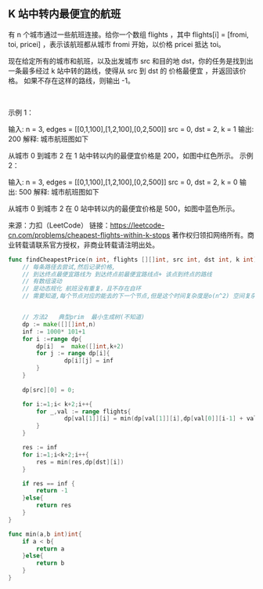 ## K 站中转内最便宜的航班
有 n 个城市通过一些航班连接。给你一个数组 flights ，其中 flights[i] = [fromi, toi, pricei] ，表示该航班都从城市 fromi 开始，以价格 pricei 抵达 toi。

现在给定所有的城市和航班，以及出发城市 src 和目的地 dst，你的任务是找到出一条最多经过 k 站中转的路线，使得从 src 到 dst 的 价格最便宜 ，并返回该价格。 如果不存在这样的路线，则输出 -1。

 

示例 1：

输入: 
n = 3, edges = [[0,1,100],[1,2,100],[0,2,500]]
src = 0, dst = 2, k = 1
输出: 200
解释: 
城市航班图如下


从城市 0 到城市 2 在 1 站中转以内的最便宜价格是 200，如图中红色所示。
示例 2：

输入: 
n = 3, edges = [[0,1,100],[1,2,100],[0,2,500]]
src = 0, dst = 2, k = 0
输出: 500
解释: 
城市航班图如下


从城市 0 到城市 2 在 0 站中转以内的最便宜价格是 500，如图中蓝色所示。

来源：力扣（LeetCode）
链接：https://leetcode-cn.com/problems/cheapest-flights-within-k-stops
著作权归领扣网络所有。商业转载请联系官方授权，非商业转载请注明出处。

```go
func findCheapestPrice(n int, flights [][]int, src int, dst int, k int) int {
    // 每条路径去尝试,然后记录价格,
    // 到达终点最便宜路线为 到达终点前最便宜路线点+ 该点到终点的路线
    // 有数组滚动
    // 是动态规化 航班没有重复，且不存在自环  
    // 需要知道,每个节点对应的能去的下一个节点,但是这个时间复杂度是o(n^2) 空间复杂度也是o(n^2)感觉计算了很多没必要的计算 


    // 方法2   典型prim  最小生成树(不知道)
    dp := make([][]int,n)
    inf := 1000* 101+1
    for i :=range dp{
        dp[i]  =  make([]int,k+2)
        for j := range dp[i]{
                dp[i][j] = inf
        }
    }
   
    dp[src][0] = 0;

    for i:=1;i< k+2;i++{
        for _,val := range flights{
                dp[val[1]][i] = min(dp[val[1]][i],dp[val[0]][i-1] + val[2])
        }
    }

    res := inf
    for i:=1;i<k+2;i++{
        res = min(res,dp[dst][i])
    }

    if res == inf {
        return -1
    }else{
        return res
    }
}

func min(a,b int)int{
    if a < b{
        return a
    }else{
        return b
    }
}
```
